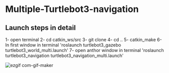 # Multiple-Turtlebot3-navigation

## Launch steps in detail
1- open terminal 
2- cd catkin_ws/src
3- git clone 
4- cd ..
5- catkin_make
6- In first window in terminal 'roslaunch turtlebot3_gazebo turtlebot3_world_multi.launch'
7- open anthor window in terminal 'roslaunch turtlebot3_navigation turtlebot3_navigation_multi.launch'


![ezgif com-gif-maker](https://user-images.githubusercontent.com/79098363/127728335-d2b86df5-56b3-42f5-bb0f-c156d240556d.gif)
